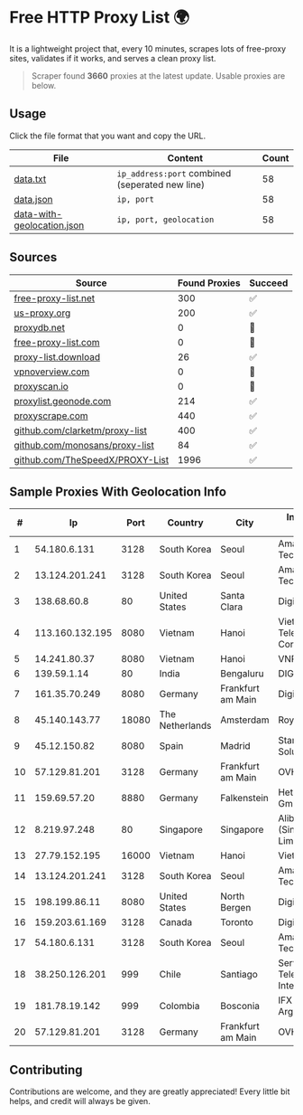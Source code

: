 
# Free HTTP Proxy List 🌍

It is a lightweight project that, every 10 minutes, scrapes lots of free-proxy sites, validates if it works, and serves a clean proxy list.


> Scraper found **3660** proxies at the latest update. Usable proxies are below.

## Usage

Click the file format that you want and copy the URL.


|File|Content|Count|
|----|-------|-----|
|[data.txt](https://raw.githubusercontent.com/themiralay/Proxy-List-World/master/data.txt)|`ip_address:port` combined (seperated new line)|58|
|[data.json](https://raw.githubusercontent.com/themiralay/Proxy-List-World/master/data.json)|`ip, port`|58|
|[data-with-geolocation.json](https://raw.githubusercontent.com/themiralay/Proxy-List-World/master/data-with-geolocation.json)|`ip, port, geolocation`|58|

## Sources

|Source|Found Proxies|Succeed|
|------|-------------|-------|
|[free-proxy-list.net](https://free-proxy-list.net)|300|✅|
|[us-proxy.org](https://www.us-proxy.org)|200|✅|
|[proxydb.net](http://proxydb.net)|0|🚫|
|[free-proxy-list.com](https://free-proxy-list.com/?page=&port=&type%5B%5D=http&type%5B%5D=https&up_time=0&search=Search)|0|🚫|
|[proxy-list.download](https://www.proxy-list.download/HTTP)|26|✅|
|[vpnoverview.com](https://vpnoverview.com/privacy/anonymous-browsing/free-proxy-servers)|0|🚫|
|[proxyscan.io](https://www.proxyscan.io)|0|🚫|
|[proxylist.geonode.com](https://proxylist.geonode.com/api/proxy-list?limit=300&page=1&sort_by=lastChecked&sort_type=desc&protocols=http,https)|214|✅|
|[proxyscrape.com](https://api.proxyscrape.com/v2/?request=displayproxies&protocol=http&timeout=10000&country=all&ssl=all&anonymity=all)|440|✅|
|[github.com/clarketm/proxy-list](https://raw.githubusercontent.com/clarketm/proxy-list/master/proxy-list-raw.txt)|400|✅|
|[github.com/monosans/proxy-list](https://raw.githubusercontent.com/monosans/proxy-list/main/proxies/http.txt)|84|✅|
|[github.com/TheSpeedX/PROXY-List](https://raw.githubusercontent.com/TheSpeedX/PROXY-List/master/http.txt)|1996|✅|


## Sample Proxies With Geolocation Info

|#|Ip|Port|Country|City|Internet Service Provider|
|-|--|----|-------|----|-------------------------|
|1|54.180.6.131|3128|South Korea|Seoul|Amazon Technologies Inc.|
|2|13.124.201.241|3128|South Korea|Seoul|Amazon Technologies Inc.|
|3|138.68.60.8|80|United States|Santa Clara|DigitalOcean, LLC|
|4|113.160.132.195|8080|Vietnam|Hanoi|VietNam Post and Telecom Corporation|
|5|14.241.80.37|8080|Vietnam|Hanoi|VNPT|
|6|139.59.1.14|80|India|Bengaluru|DIGITALOCEAN|
|7|161.35.70.249|8080|Germany|Frankfurt am Main|DigitalOcean, LLC|
|8|45.140.143.77|18080|The Netherlands|Amsterdam|RoyaleHosting BV|
|9|45.12.150.82|8080|Spain|Madrid|Stark Industries Solutions LTD|
|10|57.129.81.201|3128|Germany|Frankfurt am Main|OVH SAS|
|11|159.69.57.20|8880|Germany|Falkenstein|Hetzner Online GmbH|
|12|8.219.97.248|80|Singapore|Singapore|Alibaba Cloud (Singapore) Private Limited|
|13|27.79.152.195|16000|Vietnam|Hanoi|Viettel Corporation|
|14|13.124.201.241|3128|South Korea|Seoul|Amazon Technologies Inc.|
|15|198.199.86.11|8080|United States|North Bergen|DigitalOcean, LLC|
|16|159.203.61.169|3128|Canada|Toronto|DigitalOcean, LLC|
|17|54.180.6.131|3128|South Korea|Seoul|Amazon Technologies Inc.|
|18|38.250.126.201|999|Chile|Santiago|Servicios De Telecomunicaciones Intercable Ltda.|
|19|181.78.19.142|999|Colombia|Bosconia|IFX Networks Argentina S.R.L|
|20|57.129.81.201|3128|Germany|Frankfurt am Main|OVH SAS|



## Contributing

Contributions are welcome, and they are greatly appreciated! Every
little bit helps, and credit will always be given.

